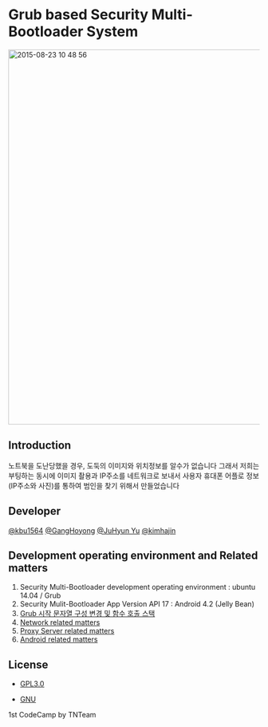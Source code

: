 # Grub based Security Multi-Bootloader System
 <img width="752" alt="2015-08-23 10 48 56" src="https://cloud.githubusercontent.com/assets/9815703/9428750/c0aa8ff4-49f3-11e5-8a31-b45032e0d7b6.png">

## Introduction
노트북을 도난당했을 경우, 도둑의 이미지와 위치정보를 알수가 없습니다 그래서 저희는 부팅하는 동시에 이미지 촬용과 IP주소를 네트워크로 보내서 사용자 휴대폰 어플로 정보(IP주소와 사진)를 통하여 범인을 찾기 위해서 만들었습니다 

## Developer
[@kbu1564](https://github.com/kbu1564)
[@GangHoyong](https://github.com/GangHoyong)
[@JuHyun Yu](https://github.com/formfoxk)
[@kimhajin](https://github.com/kimhajin)

## Development operating environment and Related matters
1. Security Multi-Bootloader development operating environment : ubuntu 14.04 / Grub
2. Security Mulit-Bootloader App Version API 17 : Android 4.2 (Jelly Bean)
3. [Grub 시작 문자열 구성 변경 및 함수 호출 스택](https://github.com/kbu1564/SecurityBootloader/issues/3)
4. [Network related matters](https://github.com/kbu1564/SecurityBootloader/issues/7)
4. [Proxy Server related matters](https://github.com/kbu1564/SecurityBootloader/issues/19)
5. [Android related matters](https://github.com/kbu1564/SecurityBootloader/issues/17)

## License
   - [GPL3.0](https://github.com/kbu1564/SecurityBootloader/blob/develop/LICENSE)

   - [GNU](https://www.gnu.org/licenses/licenses.html)

1st CodeCamp by TNTeam